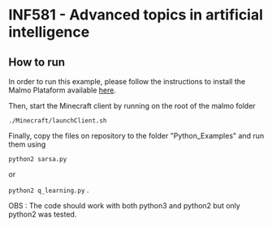 # INF581 - Advanced topics in artificial intelligence

## How to run

In order to run  this example, please follow the instructions to install the Malmo Plataform available [here](https://github.com/Microsoft/malmo/).

Then, start the Minecraft client by running on the root of the malmo folder

`./Minecraft/launchClient.sh`

Finally, copy the files on repository to the folder "Python_Examples" and run them using

`python2 sarsa.py`

or

`python2 q_learning.py` .

OBS : The code should work with both python3 and python2 but only python2 was tested.
